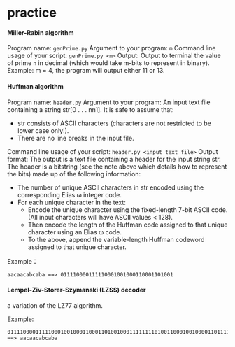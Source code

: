 # practice

#### Miller-Rabin algorithm
Program name: `genPrime.py`
Argument to your program: `m`
Command line usage of your script: `genPrime.py <m>`
Output: Output to terminal the value of prime `n` in decimal (which would take m-bits to represent in binary).
Example: m = 4, the program will output either 11 or 13.

#### Huffman algorithm
Program name: `header.py`
Argument to your program: An input text file containing a string str[0 . . . nn1]. It is safe to assume that:
- str consists of ASCII characters (characters are not restricted to be lower case
only!).
- There are no line breaks in the input file.

Command line usage of your script: `header.py <input text file>`
Output format: The output is a text file containing a header for the input string str. The header is a bitstring (see the note above which details how to represent the bits) made up of the following information:
 - The number of unique ASCII characters in str encoded using the corresponding
Elias ω integer code.
 - For each unique character in the text:
   - Encode the unique character using the fixed-length 7-bit ASCII code. (All
input characters will have ASCII values < 128).
   - Then encode the length of the Huffman code assigned to that unique character using an Elias ω code.
   - To the above, append the variable-length Huffman codeword assigned to that unique character.

Example：
```
aacaacabcaba ==> 011110000111110001001000110001101001
```

#### Lempel-Ziv-Storer-Szymanski (LZSS) decoder
a variation of the LZ77 algorithm.

Example: 
```
01111000011111000100100011000110100100011111111010011000100100001101111 ==> aacaacabcaba
```